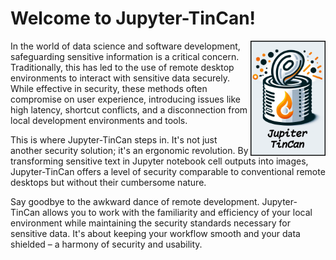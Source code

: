 # Welcome to Jupyter-TinCan!

<img src="https://github.com/nilp0inter/jupyter-tincan/blob/main/art/jupyter-tincan-logo.png?raw=true" align="right"
     alt="Jupyter-Tincan logo" width="120">

In the world of data science and software development, safeguarding sensitive information is a critical concern. Traditionally, this has led to the use of remote desktop environments to interact with sensitive data securely. While effective in security, these methods often compromise on user experience, introducing issues like high latency, shortcut conflicts, and a disconnection from local development environments and tools.

This is where Jupyter-TinCan steps in. It's not just another security solution; it's an ergonomic revolution. By transforming sensitive text in Jupyter notebook cell outputs into images, Jupyter-TinCan offers a level of security comparable to conventional remote desktops but without their cumbersome nature.

Say goodbye to the awkward dance of remote development. Jupyter-TinCan allows you to work with the familiarity and efficiency of your local environment while maintaining the security standards necessary for sensitive data. It's about keeping your workflow smooth and your data shielded – a harmony of security and usability.


